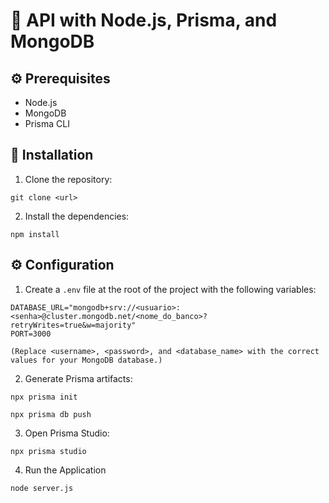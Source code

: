 # 📡 API with Node.js, Prisma, and MongoDB

## ⚙️ Prerequisites

- Node.js
- MongoDB
- Prisma CLI

## 🚀 Installation

1. Clone the repository:
```
git clone <url>
```

2. Install the dependencies:
```
npm install
```

## ⚙️ Configuration

1. Create a `.env` file at the root of the project with the following variables:
```
DATABASE_URL="mongodb+srv://<usuario>:<senha>@cluster.mongodb.net/<nome_do_banco>?retryWrites=true&w=majority"
PORT=3000

(Replace <username>, <password>, and <database_name> with the correct values for your MongoDB database.)
```

2. Generate Prisma artifacts:
```
npx prisma init
```
```
npx prisma db push
```

3. Open Prisma Studio:
```
npx prisma studio
```

4. Run the Application
```
node server.js
```


